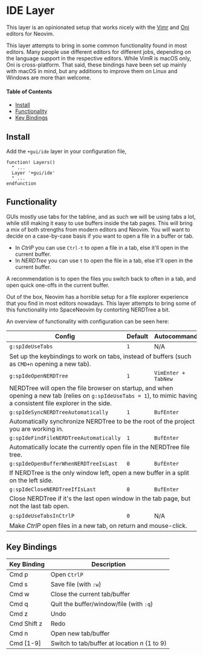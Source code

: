 # IDE Layer
This layer is an opinionated setup that works nicely with the [Vimr](https://github.com/qvacua/vimr) and [Oni](https://www.onivim.io) editors for Neovim.

This layer attempts to bring in some common functionality found in most editors. Many people use different editors for different jobs, depending on the language support in the respective editors. While VimR is macOS only, Oni is cross-platform. That said, these bindings have been set up mainly with macOS in mind, but any additions to improve them on Linux and Windows are more than welcome.

#### Table of Contents
- [Install](#install)
- [Functionality](#functionality)
- [Key Bindings](#key-bindings)

## Install
Add the `+gui/ide` layer in your configuration file,

```viml
function! Layers()
  " ...
  Layer '+gui/ide'
  " ...
endfunction
```

## Functionality
GUIs mostly use tabs for the tabline, and as such we will be using tabs a lot, while still making it easy to use buffers inside the tab pages. This will bring a mix of both strengths from modern editors and Neovim. You will want to decide on a case-by-case basis if you want to open a file in a buffer or tab.

- In _CtrlP_ you can use `Ctrl-t` to open a file in a tab, else it'll open in the current buffer.
- In _NERDTree_ you can use `t` to open the file in a tab, else it'll open in the current buffer.

A recommendation is to open the files you switch back to often in a tab, and open quick one-offs in the current buffer.

Out of the box, Neovim has a horrible setup for a file explorer experience that you find in most editors nowadays. This layer attempts to bring some of this functionality into SpaceNeovim by contorting NERDTree a bit.

An overview of functionality with configuration can be seen here:

<table>
  <thead><th>Config</th><th>Default</th><th>Autocommand</th></thead>
  <tbody>
    <!-- spIdeUseTabs -->
    <tr>
      <td><code>g:spIdeUseTabs</code></td>
      <td><code>1</code></td>
      <td>N/A</td>
    </tr>
    <tr>
      <td colspan="3">
        Set up the keybindings to work on tabs, instead of buffers (such as <code>CMD+n</code> opening a new tab).
      </td>
    </tr>
    <!-- spIdeOpenNERDTree -->
    <tr>
      <td><code>g:spIdeOpenNERDTree</code></td>
      <td><code>1</code></td>
      <td><code>VimEnter + TabNew</code></td>
    </tr>
    <tr>
      <td colspan="3">
        NERDTree will open the file browser on startup, and when opening a new tab (relies on <code>g:spIdeUseTabs = 1</code>), to mimic having a consistent file explorer in the side.
      </td>
    </tr>
    <!-- spIdeSyncNERDTreeAutomatically -->
    <tr>
      <td><code>g:spIdeSyncNERDTreeAutomatically</code></td>
      <td><code>1</code></td>
      <td><code>BufEnter</code></td>
    </tr>
    <tr>
      <td colspan="3">
        Automatically synchronize NERDTree to be the root of the project you are working in.
      </td>
    </tr>
    <!-- spIdeFindFileNERDTreeAutomatically -->
    <tr>
      <td><code>g:spIdeFindFileNERDTreeAutomatically</code></td>
      <td><code>1</code></td>
      <td><code>BufEnter</code></td>
    </tr>
    <tr>
      <td colspan="3">
        Automatically locate the currently open file in the NERDTree file tree.
      </td>
    </tr>
    <!-- spIdeOpenBufferWhenNERDTreeIsLast -->
    <tr>
      <td><code>g:spIdeOpenBufferWhenNERDTreeIsLast</code></td>
      <td><code>0</code></td>
      <td><code>BufEnter</code></td>
    </tr>
    <tr>
      <td colspan="3">
        If NERDTree is the only window left, open a new buffer in a split on the left side.
      </td>
    </tr>
    <!-- spIdeCloseNERDTreeIfIsLast -->
    <tr>
      <td><code>g:spIdeCloseNERDTreeIfIsLast</code></td>
      <td><code>0</code></td>
      <td><code>BufEnter</code></td>
    </tr>
    <tr>
      <td colspan="3">
        Close NERDTree if it's the last open window in the tab page, but not the last tab open.
      </td>
    </tr>
    <!-- spIdeUseTabsInCtrlP -->
    <tr>
      <td><code>g:spIdeUseTabsInCtrlP</code></td>
      <td><code>0</code></td>
      <td>N/A</td>
    </tr>
    <tr>
      <td colspan="3">
        Make <i>CtrlP</i> open files in a new tab, on return and mouse-click.
      </td>
    </tr>
  </tbody>
</table>


## Key Bindings
Key Binding | Description
----------- | -------------------------------
Cmd p       | Open `CtrlP`
Cmd s       | Save file (with `:w`)
Cmd w       | Close the current tab/buffer
Cmd q       | Quit the buffer/window/file (with `:q`)
Cmd z       | Undo
Cmd Shift z | Redo
Cmd n       | Open new tab/buffer
Cmd [1-9]   | Switch to tab/buffer at location _n_ (1 to 9)
